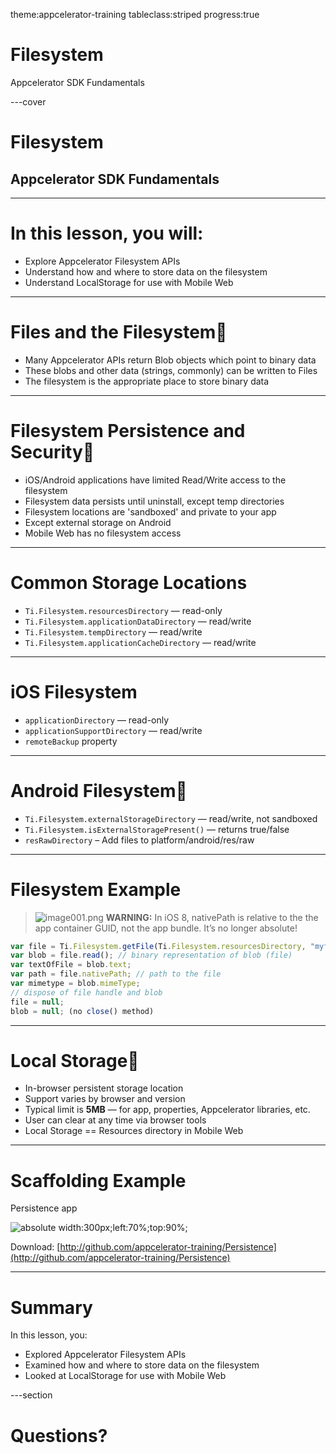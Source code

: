 theme:appcelerator-training
tableclass:striped
progress:true

# Filesystem

Appcelerator SDK Fundamentals

---cover

# Filesystem

## Appcelerator SDK Fundamentals

--- 

# In this lesson, you will:

- Explore Appcelerator Filesystem APIs
- Understand how and where to store data on the filesystem
- Understand LocalStorage for use with Mobile Web

--- 

# Files and the Filesystem
- Many Appcelerator APIs return Blob objects which point to binary data
- These blobs and other data (strings, commonly) can be written to Files
- The filesystem is the appropriate place to store binary data

--- 

# Filesystem Persistence and Security
- iOS/Android applications have limited Read/Write access to the filesystem
- Filesystem data persists until uninstall, except temp directories
- Filesystem locations are 'sandboxed' and private to your app
- Except external storage on Android
- Mobile Web has no filesystem access

--- 

# Common Storage Locations

- ```Ti.Filesystem.resourcesDirectory``` — read-only
- ```Ti.Filesystem.applicationDataDirectory``` — read/write
- ```Ti.Filesystem.tempDirectory``` — read/write
- ```Ti.Filesystem.applicationCacheDirectory``` — read/write

--- 

# iOS Filesystem

- ```applicationDirectory``` — read-only
- ```applicationSupportDirectory``` — read/write
- ```remoteBackup``` property

--- 

# Android Filesystem
- ```Ti.Filesystem.externalStorageDirectory``` — read/write, not sandboxed
- ```Ti.Filesystem.isExternalStoragePresent()``` — returns true/false
- ```resRawDirectory``` – Add files to platform/android/res/raw

--- 

# Filesystem Example

>![image001.png](../assets/important.png) **WARNING:** In iOS 8, nativePath is relative to the the app container GUID, not the app bundle. It’s no longer absolute! 

```javascript
var file = Ti.Filesystem.getFile(Ti.Filesystem.resourcesDirectory, "myfile.txt"); 
var blob = file.read(); // binary representation of blob (file) 
var textOfFile = blob.text; 
var path = file.nativePath; // path to the file 
var mimetype = blob.mimeType; 
// dispose of file handle and blob 
file = null; 
blob = null; (no close() method) 
```

--- 

# Local Storage
- In-browser persistent storage location
- Support varies by browser and version
- Typical limit is **5MB** — for app, properties, Appcelerator libraries, etc.
- User can clear at any time via browser tools
- Local Storage == Resources directory in Mobile Web

--- 

# Scaffolding Example

Persistence app

![absolute width:300px;left:70%;top:90%;](assets/image5.png)

Download: [http://github.com/appcelerator-training/Persistence](http://github.com/appcelerator-training/Persistence)

--- 

# Summary

In this lesson, you:

- Explored Appcelerator Filesystem APIs
- Examined how and where to store data on the filesystem
- Looked at LocalStorage for use with Mobile Web

---section

# Questions?